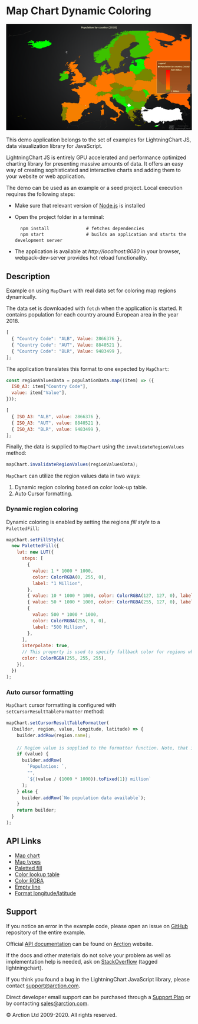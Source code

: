 # Map Chart Dynamic Coloring

![Map Chart Dynamic Coloring](mapChartDynamicColor.png)

This demo application belongs to the set of examples for LightningChart JS, data visualization library for JavaScript.

LightningChart JS is entirely GPU accelerated and performance optimized charting library for presenting massive amounts of data. It offers an easy way of creating sophisticated and interactive charts and adding them to your website or web application.

The demo can be used as an example or a seed project. Local execution requires the following steps:

- Make sure that relevant version of [Node.js](https://nodejs.org/en/download/) is installed
- Open the project folder in a terminal:

        npm install              # fetches dependencies
        npm start                # builds an application and starts the development server

- The application is available at *http://localhost:8080* in your browser, webpack-dev-server provides hot reload functionality.


## Description

Example on using `MapChart` with real data set for coloring map regions dynamically.

The data set is downloaded with `fetch` when the application is started.
It contains population for each country around European area in the year 2018.

```js
[
  { "Country Code": "ALB", Value: 2866376 },
  { "Country Code": "AUT", Value: 8840521 },
  { "Country Code": "BLR", Value: 9483499 },
];
```

The application translates this format to one expected by `MapChart`:

```js
const regionValuesData = populationData.map((item) => ({
  ISO_A3: item["Country Code"],
  value: item["Value"],
}));
```

```js
[
  { ISO_A3: "ALB", value: 2866376 },
  { ISO_A3: "AUT", value: 8840521 },
  { ISO_A3: "BLR", value: 9483499 },
];
```

Finally, the data is supplied to `MapChart` using the `invalidateRegionValues` method:

```js
mapChart.invalidateRegionValues(regionValuesData);
```

`MapChart` can utilize the region values data in two ways:

1. Dynamic region coloring based on color look-up table.
2. Auto Cursor formatting.

### Dynamic region coloring

Dynamic coloring is enabled by setting the regions _fill style_ to a `PalettedFill`:

```js
mapChart.setFillStyle(
  new PalettedFill({
    lut: new LUT({
      steps: [
        {
          value: 1 * 1000 * 1000,
          color: ColorRGBA(0, 255, 0),
          label: "1 Million",
        },
        { value: 10 * 1000 * 1000, color: ColorRGBA(127, 127, 0), label: "" },
        { value: 50 * 1000 * 1000, color: ColorRGBA(255, 127, 0), label: "" },
        {
          value: 500 * 1000 * 1000,
          color: ColorRGBA(255, 0, 0),
          label: "500 Million",
        },
      ],
      interpolate: true,
      // This property is used to specify fallback color for regions which have no data.
      color: ColorRGBA(255, 255, 255),
    }),
  })
);
```

### Auto cursor formatting

`MapChart` cursor formatting is configured with `setCursorResultTableFormatter` method:

```js
mapChart.setCursorResultTableFormatter(
  (builder, region, value, longitude, latitude) => {
    builder.addRow(region.name);

    // Region value is supplied to the formatter function. Note, that it is `undefined` for regions which were not invalidated by the user.
    if (value) {
      builder.addRow(
        `Population: `,
        "",
        `${(value / (1000 * 1000)).toFixed(1)} million`
      );
    } else {
      builder.addRow(`No population data available`);
    }
    return builder;
  }
);
```


## API Links

* [Map chart]
* [Map types]
* [Paletted fill]
* [Color lookup table]
* [Color RGBA]
* [Empty line]
* [Format longitude/latitude]


## Support

If you notice an error in the example code, please open an issue on [GitHub][0] repository of the entire example.

Official [API documentation][1] can be found on [Arction][2] website.

If the docs and other materials do not solve your problem as well as implementation help is needed, ask on [StackOverflow][3] (tagged lightningchart).

If you think you found a bug in the LightningChart JavaScript library, please contact support@arction.com.

Direct developer email support can be purchased through a [Support Plan][4] or by contacting sales@arction.com.

[0]: https://github.com/Arction/
[1]: https://www.arction.com/lightningchart-js-api-documentation/
[2]: https://www.arction.com
[3]: https://stackoverflow.com/questions/tagged/lightningchart
[4]: https://www.arction.com/support-services/

© Arction Ltd 2009-2020. All rights reserved.


[Map chart]: https://www.arction.com/lightningchart-js-api-documentation/v3.1.0/classes/mapchart.html
[Map types]: https://www.arction.com/lightningchart-js-api-documentation/v3.1.0/globals.html#maptypes
[Paletted fill]: https://www.arction.com/lightningchart-js-api-documentation/v3.1.0/classes/palettedfill.html
[Color lookup table]: https://www.arction.com/lightningchart-js-api-documentation/v3.1.0/classes/lut.html
[Color RGBA]: https://www.arction.com/lightningchart-js-api-documentation/v3.1.0/globals.html#colorrgba
[Empty line]: https://www.arction.com/lightningchart-js-api-documentation/v3.1.0/globals.html#emptyline
[Format longitude/latitude]: https://www.arction.com/lightningchart-js-api-documentation/v3.1.0/globals.html#formatlongitudelatitude

